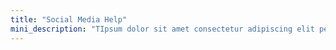 ```yaml
---
title: "Social Media Help"
mini_description: "TIpsum dolor sit amet consectetur adipiscing elit pellentesque habitant. Faucibus vitae aliquet nec ullamcorper sit amet risus nullam. Nisl tincidunt eget nullam non nisi. Volutpat commodo sed egestas egestas fringilla phasellus. Pharetra sit amet aliquam id diam maecenas."
---
```


